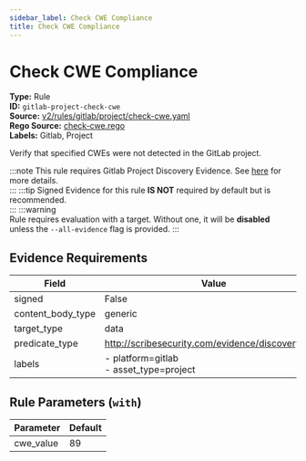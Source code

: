 ```yaml
---
sidebar_label: Check CWE Compliance
title: Check CWE Compliance
---  
```

# Check CWE Compliance  
**Type:** Rule  
**ID:** `gitlab-project-check-cwe`  
**Source:** [v2/rules/gitlab/project/check-cwe.yaml](https://github.com/scribe-public/sample-policies/blob/main/v2/rules/gitlab/project/check-cwe.yaml)  
**Rego Source:** [check-cwe.rego](https://github.com/scribe-public/sample-policies/blob/main/v2/rules/gitlab/project/check-cwe.rego)  
**Labels:** Gitlab, Project  

Verify that specified CWEs were not detected in the GitLab project.

:::note 
This rule requires Gitlab Project Discovery Evidence. See [here](https://deploy-preview-299--scribe-security.netlify.app/docs/platforms/discover#gitlab-discovery) for more details.  
::: 
:::tip 
Signed Evidence for this rule **IS NOT** required by default but is recommended.  
::: 
:::warning  
Rule requires evaluation with a target. Without one, it will be **disabled** unless the `--all-evidence` flag is provided.
::: 

## Evidence Requirements  
| Field | Value |
|-------|-------|
| signed | False |
| content_body_type | generic |
| target_type | data |
| predicate_type | http://scribesecurity.com/evidence/discovery/v0.1 |
| labels | - platform=gitlab<br/>- asset_type=project |

## Rule Parameters (`with`)  
| Parameter | Default |
|-----------|---------|
| cwe_value | 89 |

